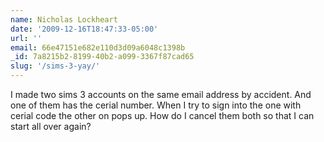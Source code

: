 ```yaml
---
name: Nicholas Lockheart
date: '2009-12-16T18:47:33-05:00'
url: ''
email: 66e47151e682e110d3d09a6048c1398b
_id: 7a8215b2-8199-40b2-a099-3367f87cad65
slug: '/sims-3-yay/'
---
```


I made two sims 3 accounts on the same email address by accident. And one of
them has the cerial number. When I try to sign into the one with cerial code
the other on pops up. How do I cancel them both so that I can start all over
again?
